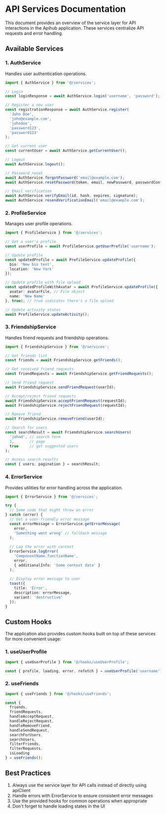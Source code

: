 # API Services Documentation

This document provides an overview of the service layer for API interactions in the Apihub application. These services centralize API requests and error handling.

## Available Services

### 1. AuthService

Handles user authentication operations.

```typescript
import { AuthService } from '@/services';

// Login
const loginResponse = await AuthService.login('username', 'password');

// Register a new user
const registrationResponse = await AuthService.register(
  'John Doe', 
  'john@example.com', 
  'johndoe', 
  'password123', 
  'password123'
);

// Get current user
const currentUser = await AuthService.getCurrentUser();

// Logout
await AuthService.logout();

// Password reset
await AuthService.forgotPassword('email@example.com');
await AuthService.resetPassword(token, email, newPassword, passwordConfirmation);

// Email verification
await AuthService.verifyEmail(id, hash, expires, signature);
await AuthService.resendVerificationEmail('email@example.com');
```

### 2. ProfileService

Manages user profile operations.

```typescript
import { ProfileService } from '@/services';

// Get a user's profile
const userProfile = await ProfileService.getUserProfile('username');

// Update profile
const updatedProfile = await ProfileService.updateProfile({
  bio: 'New bio text',
  location: 'New York'
});

// Update profile with file upload
const updatedProfileWithAvatar = await ProfileService.updateProfile({
  avatar: avatarFile, // File object
  name: 'New Name'
}, true); // true indicates there's a file upload

// Update activity status
await ProfileService.updateActivity();
```

### 3. FriendshipService

Handles friend requests and friendship operations.

```typescript
import { FriendshipService } from '@/services';

// Get friends list
const friends = await FriendshipService.getFriends();

// Get received friend requests
const friendRequests = await FriendshipService.getFriendRequests();

// Send friend request
await FriendshipService.sendFriendRequest(userId);

// Accept/reject friend requests
await FriendshipService.acceptFriendRequest(requestId);
await FriendshipService.rejectFriendRequest(requestId);

// Remove friend
await FriendshipService.removeFriend(userId);

// Search for users
const searchResult = await FriendshipService.searchUsers(
  'johnd', // search term
  1,       // page
  true     // get suggested users
);

// Access search results
const { users, pagination } = searchResult;
```

### 4. ErrorService

Provides utilities for error handling across the application.

```typescript
import { ErrorService } from '@/services';

try {
  // Some code that might throw an error
} catch (error) {
  // Get a user-friendly error message
  const errorMessage = ErrorService.getErrorMessage(
    error,
    'Something went wrong' // fallback message
  );
  
  // Log the error with context
  ErrorService.logError(
    'ComponentName.functionName',
    error,
    { additionalInfo: 'Some context data' }
  );
  
  // Display error message to user
  toast({
    title: 'Error',
    description: errorMessage,
    variant: 'destructive'
  });
}
```

## Custom Hooks

The application also provides custom hooks built on top of these services for more convenient usage:

### 1. useUserProfile

```typescript
import { useUserProfile } from '@/hooks/useUserProfile';

const { profile, loading, error, refetch } = useUserProfile('username');
```

### 2. useFriends

```typescript
import { useFriends } from '@/hooks/useFriends';

const { 
  friends, 
  friendRequests, 
  handleAcceptRequest,
  handleRejectRequest,
  handleRemoveFriend,
  handleSendRequest,
  searchForUsers,
  searchUsers,
  filterFriends,
  filterRequests,
  isLoading 
} = useFriends();
```

## Best Practices

1. Always use the service layer for API calls instead of directly using apiClient
2. Handle errors with ErrorService to ensure consistent error messages
3. Use the provided hooks for common operations when appropriate
4. Don't forget to handle loading states in the UI
